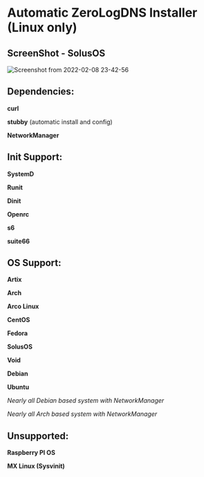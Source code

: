 # Automatic ZeroLogDNS Installer (Linux only)

## ScreenShot - SolusOS
![Screenshot from 2022-02-08 23-42-56](https://user-images.githubusercontent.com/55440418/153094092-9bc475ee-fef9-443a-9231-3bd04f3cf65a.png)

## Dependencies:

**curl**

**stubby** (automatic install and config)

**NetworkManager**

## Init Support:

**SystemD**

**Runit**

**Dinit**

**Openrc**

**s6**

**suite66**

## OS Support:

**Artix**

**Arch**

**Arco Linux**

**CentOS**

**Fedora**

**SolusOS**

**Void**

**Debian**

**Ubuntu**

*Nearly all Debian based system with NetworkManager*

*Nearly all Arch based system with NetworkManager*

## Unsupported:

**Raspberry PI OS**

**MX Linux (Sysvinit)**
